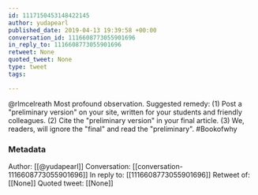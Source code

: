 ```yaml
---
id: 1117150453148422145
author: yudapearl
published_date: 2019-04-13 19:39:58 +00:00
conversation_id: 1116608773055901696
in_reply_to: 1116608773055901696
retweet: None
quoted_tweet: None
type: tweet
tags:

---
```


@rlmcelreath Most profound observation. Suggested remedy: (1) Post a "preliminary version" on your site, written for your students and friendly colleagues. (2) Cite the "preliminary version" in your final article. (3) We, readers, will ignore the "final" and read the "preliminary". #Bookofwhy

### Metadata

Author: [[@yudapearl]]
Conversation: [[conversation-1116608773055901696]]
In reply to: [[1116608773055901696]]
Retweet of: [[None]]
Quoted tweet: [[None]]
